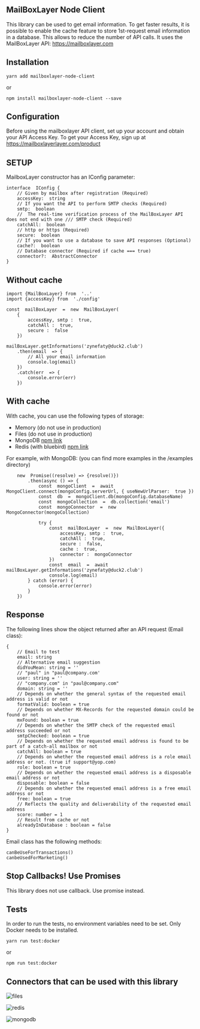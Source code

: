 ## MailBoxLayer Node Client
This library can be used to get email information.
To get faster results, it is possible to enable the cache feature to store 1st-request email information in a database. This allows to reduce the number of API calls. 
It uses the MailBoxLayer API: https://mailboxlayer.com

## Installation


    yarn add mailboxlayer-node-client


or

    npm install mailboxlayer-node-client --save


## Configuration

Before using the mailboxlayer API client, set up your account and obtain your API Access Key.
To get your Access Key, sign up at https://mailboxlayerlayer.com/product

## SETUP

MailboxLayer constructor has an IConfig parameter:

    interface  IConfig {
	    // Given by mailbox after registration (Required) 
	    accessKey:  string
	    // If you want the API to perform SMTP checks (Required)
	    smtp:  boolean
	    //  The real-time verification process of the MailBoxLayer API does not end with one /// SMTP check (Required) 
	    catchAll:  boolean
	    // http or https (Required)
	    secure:  boolean
	    // If you want to use a database to save API responses (Optional)
	    cache?:  boolean
	    // Database connector (Required if cache === true)
	    connector?:  AbstractConnector
    }

## Without cache

    import {MailBoxLayer} from  '..'
	import {accessKey} from  './config'

	const  mailBoxLayer  =  new  MailBoxLayer(
		{
			accessKey, smtp :  true, 
			catchAll :  true, 
			secure :  false
		})

	mailBoxLayer.getInformations('zynefaty@duck2.club')
		.then(email  => {
			// All your email information
			console.log(email)
		})
		.catch(err  => {
			console.error(err)
		})

## With cache

With cache, you can use the following types of storage:
 - Memory (do not use in production)
 - Files (do not use in production)
 - MongoDB [npm link](https://www.npmjs.com/package/mongodb)
 - Redis (with bluebird) [npm link](https://www.npmjs.com/package/redis)

For example, with MongoDB: (you can find more examples in the /examples directory)

	    new  Promise((resolve) => {resolve()})
		    .then(async () => {
			    const  mongoClient  =  await  MongoClient.connect(mongoConfig.serverUrl, { useNewUrlParser:  true })
			    const  db  =  mongoClient.db(mongoConfig.databaseName)
		        const  mongoCollection  =  db.collection('email')
			    const  mongoConnector  =  new  MongoConnector(mongoCollection)
			    
			    try {
				    const  mailBoxLayer  =  new  MailBoxLayer({
					    accessKey, smtp :  true,
					    catchAll :  true,
					    secure :  false,
					    cache :  true,
					    connector :  mongoConnector
				    })
				    const  email  =  await  mailBoxLayer.getInformations('zynefaty@duck2.club')
				    console.log(email)
		    } catch (error) {
			    console.error(error)
		    }
	    })

## Response

The following lines show the object returned after an API request (Email class):

    {
        // Email to test
        email: string
        // Alternative email suggestion 
        didYouMean: string = ''
        // "paul" in "paul@company.com'
        user: string = ''
        // "company.com" in "paul@company.com"
        domain: string = ''
        // Depends on whether the general syntax of the requested email address is valid or not 
        formatValid: boolean = true
        // Depends on whether MX-Records for the requested domain could be found or not 
        mxFound: boolean = true
        // Depends on whether the SMTP check of the requested email address succeeded or not
        smtpChecked: boolean = true
        // Depends on whether the requested email address is found to be part of a catch-all mailbox or not
        catchAll: boolean = true
        // Depends on whether the requested email address is a role email address or not. (true if support@yop.com)
        role: boolean = true
        // Depends on whether the requested email address is a disposable email address or not
        disposable: boolean = false
        // Depends on whether the requested email address is a free email address or not
        free: boolean = true
        // Reflects the quality and deliverability of the requested email address
        score: number = 1
		// Result from cache or not
		alreadyInDatabase : boolean = false
    }

Email class has the following methods:

    canBeUseForTransactions()
    canbeUsedForMarketing()
    

## Stop Callbacks! Use Promises

This library does not use callback. Use promise instead.

## Tests

In order to run the tests, no environment variables need to be set. Only Docker needs to be installed.

    yarn run test:docker

or

    npm run test:docker

## Connectors that can be used with this library

![files](https://image.ibb.co/g6hypK/if_Artboard_9_2993435.png)

![redis](https://image.ibb.co/hRz07U/redis.png)

![mongodb](https://image.ibb.co/cYYhMp/mongodb.png)
